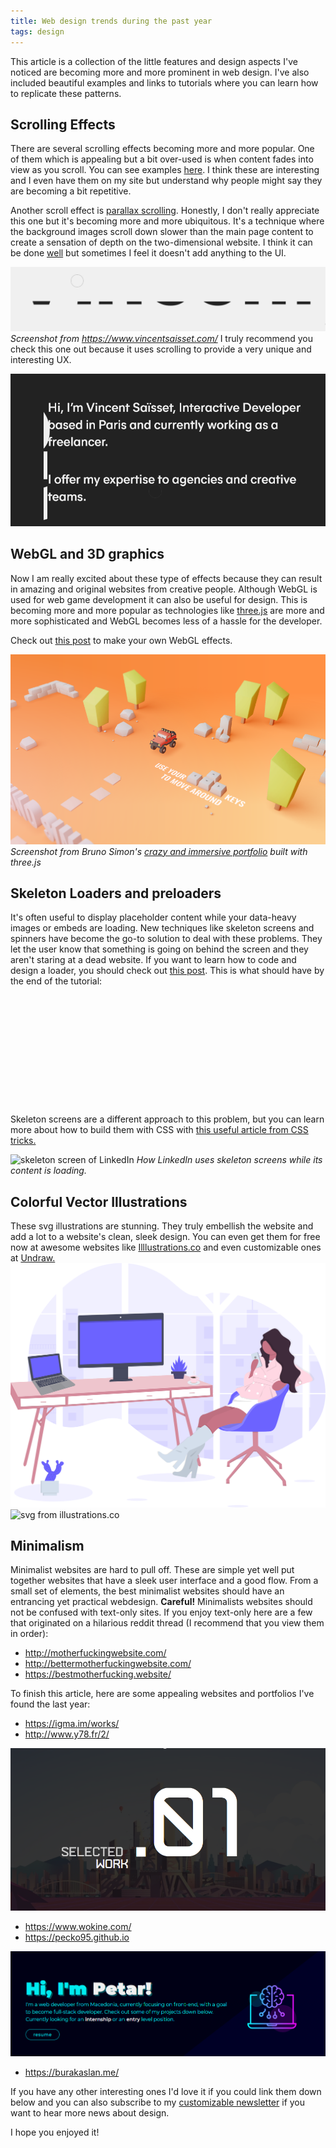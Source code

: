 ```yaml
---
title: Web design trends during the past year
tags: design
---
```

This article is a collection of the little features and design aspects I've noticed are becoming more and more prominent in web design. I've also included beautiful examples and links to tutorials where you can learn how to replicate these patterns.

## Scrolling Effects
There are several scrolling effects becoming more and more popular. One of them which is appealing but a bit over-used is when content fades into view as you scroll. You can see examples <a href="https://michalsnik.github.io/aos/" target="_blank" rel="noopener">here</a>. I think these are interesting and I even have them on my site but understand why people might say they are becoming a bit repetitive.

Another scroll effect is [parallax scrolling](https://www.w3schools.com/howto/howto_css_parallax.asp). Honestly, I don't really appreciate this one but it's becoming more and more ubiquitous. It's a technique where the background images scroll down slower than the main page content to create a sensation of depth on the two-dimensional website.
I think it can be done <a href="https://davideperozzi.com/" target="_blank" rel="noopener">well</a> but sometimes I feel it doesn't add anything to the UI.

![vincent saisset portfolio](/assets/images/vinc.png)
_Screenshot from <a href="https://www.vincentsaisset.com/" target="_blank" rel="noopener">https://www.vincentsaisset.com/</a>_
I truly recommend you check this one out because it uses scrolling to provide a very unique and interesting UX.

![vincent saisset portfolio](/assets/images/vinc2.png)

## WebGL and 3D graphics
Now I am really excited about these type of effects because they can result in amazing and original websites from creative people. Although WebGL is used for web game development it can also be useful for design. 
This is becoming more and more popular as technologies like <a href="https://threejs.org/" target="_blank" rel="noopener">three.js</a> are more and more sophisticated and WebGL becomes less of a hassle for the developer.

Check out <a href="https://code.tutsplus.com/tutorials/webgl-with-threejs-basics--net-35688" target="_blank" rel="noopener">this post</a> to make your own WebGL effects.

![bruno simon portfolio](/assets/images/bruno.png)
_Screenshot from Bruno Simon's <a target="_blank" rel="noopener" href="https://bruno-simon.com">crazy and immersive portfolio</a> built with three.js_

## Skeleton Loaders and preloaders
It's often useful to display placeholder content while your data-heavy images or embeds are loading. New techniques like skeleton screens and spinners have become the go-to solution to deal with these problems. 
They let the user know that something is going on behind the screen and they aren't staring at a dead website.
If you want to learn how to code and design a loader, you should check out [this post](http://uzpg.me/2019/09/22/design-preloader.html). This is what should have by the end of the tutorial:
<pre><code>

<div id="loader">
  <div id="uno" class="circles"></div>
  <div id="dos" class="circles"></div>
  <div id="tres" class="circles"></div>
</div>
<div id="content">
</div>
</code></pre>
Skeleton screens are a different approach to this problem, but you can learn more about how to build them with CSS with <a href="https://css-tricks.com/building-skeleton-screens-css-custom-properties/" target="_blank" rel="noopener">this useful article from CSS tricks.</a>

![skeleton screen of LinkedIn](https://external-content.duckduckgo.com/iu/?u=https%3A%2F%2Fcdn-images-1.medium.com%2Fmax%2F1200%2F1*jsSAlA0PhcXbrHflQDny9A.png&f=1&nofb=1)
_How LinkedIn uses skeleton screens while its content is loading._

## Colorful Vector Illustrations
These svg illustrations are stunning. They truly embellish the website and add a lot to a website's clean, sleek design. You can even get them for free now at awesome websites like <a href="https://illlustrations.co/" target="_blank" rel="noopener">Illlustrations.co</a> and even customizable ones at <a href="https://undraw.co/" target="_blank" rel="noopener">Undraw.</a>
![svg illustration from undraw](/assets/images/designer-life.svg)
![svg from illustrations.co](https://illlustrations.co/static/91f9aa360159f6dc3c1288a297581448/af144/day70-designer-fav-tool-wacom.png)

## Minimalism 
Minimalist websites are hard to pull off. These are simple yet well put together websites that have a sleek user interface and a good flow. From a small set of elements, the best minimalist websites should have an entrancing yet practical webdesign. **Careful!** Minimalists websites should not be confused with text-only sites. If you enjoy text-only here are a few that originated on a hilarious reddit thread (I recommend that you view them in order):
- <a href="http://motherfuckingwebsite.com/" target="_blank" rel="noopener">http://motherfuckingwebsite.com/</a>
- <a href="http://bettermotherfuckingwebsite.com/" target="_blank" rel="noopener">http://bettermotherfuckingwebsite.com/</a>
- <a href="https://bestmotherfucking.website/" target="_blank" rel="noopener">https://bestmotherfucking.website/</a>

To finish this article, here are some appealing websites and portfolios I've found the last year:
- <a href="https://igma.im/works/" target="_blank" rel="noopener">https://igma.im/works/</a>
- <a href="http://www.y78.fr/2/" target="_blank" rel="noopener">http://www.y78.fr/2/</a>

![y78 portfolio](/assets/images/y78.png)

- <a href="https://www.wokine.com/" target="_blank" rel="noopener">https://www.wokine.com/</a>
- <a href="https://pecko95.github.io/Portfolio" target="_blank" rel="noopener">https://pecko95.github.io</a>

![pecko portfolio](/assets/images/petar.png)
- <a href="https://burakaslan.me/" target="_blank" rel="noopener">https://burakaslan.me/</a>

If you have any other interesting ones I'd love it if you could link them down below and you can also subscribe to my [customizable newsletter](https://metadigest.uzpg.me) if you want to hear more news about design.

I hope you enjoyed it!